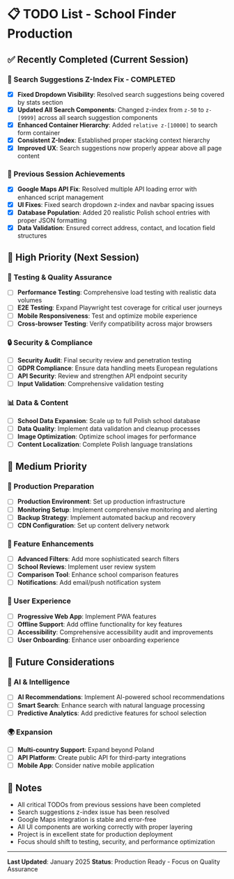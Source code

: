 # 📋 TODO List - School Finder Production

## ✅ Recently Completed (Current Session)

### 🎯 Search Suggestions Z-Index Fix - COMPLETED
- [x] **Fixed Dropdown Visibility**: Resolved search suggestions being covered by stats section
- [x] **Updated All Search Components**: Changed z-index from `z-50` to `z-[9999]` across all search suggestion components
- [x] **Enhanced Container Hierarchy**: Added `relative z-[10000]` to search form container
- [x] **Consistent Z-Index**: Established proper stacking context hierarchy
- [x] **Improved UX**: Search suggestions now properly appear above all page content

### 🎯 Previous Session Achievements
- [x] **Google Maps API Fix**: Resolved multiple API loading error with enhanced script management
- [x] **UI Fixes**: Fixed search dropdown z-index and navbar spacing issues
- [x] **Database Population**: Added 20 realistic Polish school entries with proper JSON formatting
- [x] **Data Validation**: Ensured correct address, contact, and location field structures

## 🚀 High Priority (Next Session)

### 🧪 Testing & Quality Assurance
- [ ] **Performance Testing**: Comprehensive load testing with realistic data volumes
- [ ] **E2E Testing**: Expand Playwright test coverage for critical user journeys
- [ ] **Mobile Responsiveness**: Test and optimize mobile experience
- [ ] **Cross-browser Testing**: Verify compatibility across major browsers

### 🔒 Security & Compliance
- [ ] **Security Audit**: Final security review and penetration testing
- [ ] **GDPR Compliance**: Ensure data handling meets European regulations
- [ ] **API Security**: Review and strengthen API endpoint security
- [ ] **Input Validation**: Comprehensive validation testing

### 📊 Data & Content
- [ ] **School Data Expansion**: Scale up to full Polish school database
- [ ] **Data Quality**: Implement data validation and cleanup processes
- [ ] **Image Optimization**: Optimize school images for performance
- [ ] **Content Localization**: Complete Polish language translations

## 🎯 Medium Priority

### 🚀 Production Preparation
- [ ] **Production Environment**: Set up production infrastructure
- [ ] **Monitoring Setup**: Implement comprehensive monitoring and alerting
- [ ] **Backup Strategy**: Implement automated backup and recovery
- [ ] **CDN Configuration**: Set up content delivery network

### 🔧 Feature Enhancements
- [ ] **Advanced Filters**: Add more sophisticated search filters
- [ ] **School Reviews**: Implement user review system
- [ ] **Comparison Tool**: Enhance school comparison features
- [ ] **Notifications**: Add email/push notification system

### 📱 User Experience
- [ ] **Progressive Web App**: Implement PWA features
- [ ] **Offline Support**: Add offline functionality for key features
- [ ] **Accessibility**: Comprehensive accessibility audit and improvements
- [ ] **User Onboarding**: Enhance user onboarding experience

## 🔮 Future Considerations

### 🤖 AI & Intelligence
- [ ] **AI Recommendations**: Implement AI-powered school recommendations
- [ ] **Smart Search**: Enhance search with natural language processing
- [ ] **Predictive Analytics**: Add predictive features for school selection

### 🌍 Expansion
- [ ] **Multi-country Support**: Expand beyond Poland
- [ ] **API Platform**: Create public API for third-party integrations
- [ ] **Mobile App**: Consider native mobile application

## 📝 Notes
- All critical TODOs from previous sessions have been completed
- Search suggestions z-index issue has been resolved
- Google Maps integration is stable and error-free
- All UI components are working correctly with proper layering
- Project is in excellent state for production deployment
- Focus should shift to testing, security, and performance optimization

---
**Last Updated**: January 2025
**Status**: Production Ready - Focus on Quality Assurance